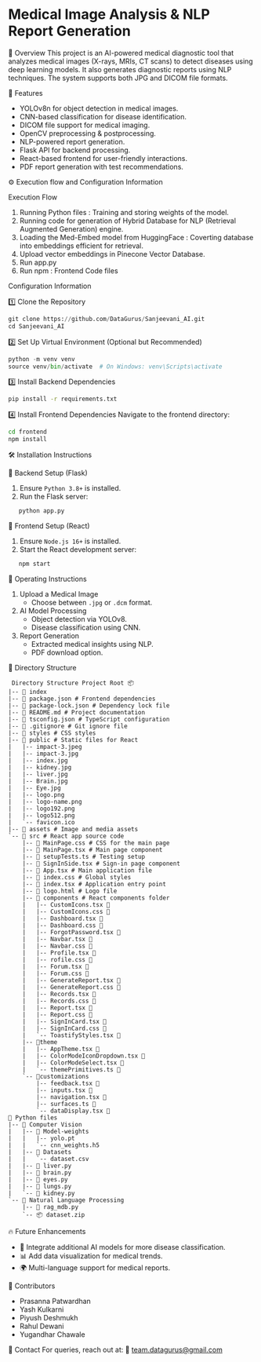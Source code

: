 # Medical Image Analysis & NLP Report Generation

📌 Overview
This project is an AI-powered medical diagnostic tool that analyzes medical images (X-rays, MRIs, CT scans) to detect diseases using deep learning models. It also generates diagnostic reports using NLP techniques. The system supports both JPG and DICOM file formats.

🚀 Features

- YOLOv8n for object detection in medical images.
- CNN-based classification for disease identification.
- DICOM file support for medical imaging.
- OpenCV preprocessing & postprocessing.
- NLP-powered report generation.
- Flask API for backend processing.
- React-based frontend for user-friendly interactions.
- PDF report generation with test recommendations.

 ⚙️ Execution flow and Configuration Information

 Execution Flow
1. Running Python files : Training and storing weights of the model.
2. Running code for generation  of Hybrid Database for NLP (Retrieval Augmented Generation) engine.
3. Loading the Med-Embed model from HuggingFace : Coverting database into embeddings efficient for retrieval.
4. Upload vector embeddings in Pinecone Vector Database.
5. Run app.py
6. Run npm : Frontend Code files


 Configuration Information

 1️⃣ Clone the Repository

```python
git clone https://github.com/DataGurus/Sanjeevani_AI.git
cd Sanjeevani_AI
```

 2️⃣ Set Up Virtual Environment (Optional but Recommended)

```python
python -m venv venv
source venv/bin/activate  # On Windows: venv\Scripts\activate
```

 3️⃣ Install Backend Dependencies

```bash
pip install -r requirements.txt
```

 4️⃣ Install Frontend Dependencies
Navigate to the frontend directory:

```bash
cd frontend
npm install
```

 🛠 Installation Instructions

 🔹 Backend Setup (Flask)

1. Ensure `Python 3.8+` is installed.
2. Run the Flask server:

```python
   python app.py
```

 🔹 Frontend Setup (React)

1. Ensure `Node.js 16+` is installed.
2. Start the React development server:
```bash
   npm start
```
 🚀 Operating Instructions

1. Upload a Medical Image
   - Choose between `.jpg` or `.dcm` format.
2. AI Model Processing
   - Object detection via YOLOv8.
   - Disease classification using CNN.
3. Report Generation
   - Extracted medical insights using NLP.
   - PDF download option.

 📂 Directory Structure

```
 Directory Structure Project Root 📦 
|-- 📄 index 
|-- 📄 package.json # Frontend dependencies 
|-- 📄 package-lock.json # Dependency lock file 
|-- 📄 README.md # Project documentation 
|-- 📄 tsconfig.json # TypeScript configuration 
|-- 📄 .gitignore # Git ignore file 
|-- 📄 styles # CSS styles
|-- 📁 public # Static files for React
|   |-- impact-3.jpeg 
|   |-- impact-3.jpg 
|   |-- index.jpg 
|   |-- kidney.jpg 
|   |-- liver.jpg 
|   |-- Brain.jpg 
|   |-- Eye.jpg 
|   |-- logo.png 
|   |-- logo-name.png 
|   |-- logo192.png 
|   |-- logo512.png 
|   `-- favicon.ico 
|-- 📁 assets # Image and media assets 
`-- 📁 src # React app source code 
    |-- 📄 MainPage.css # CSS for the main page 
    |-- 📄 MainPage.tsx # Main page component 
    |-- 📄 setupTests.ts # Testing setup 
    |-- 📄 SignInSide.tsx # Sign-in page component 
    |-- 📄 App.tsx # Main application file 
    |-- 📄 index.css # Global styles 
    |-- 📄 index.tsx # Application entry point 
    |-- 📄 logo.html # Logo file 
    |-- 📁 components # React components folder 
    |   |-- CustomIcons.tsx 📄 
    |   |-- CustomIcons.css 🎨 
    |   |-- Dashboard.tsx 📄 
    |   |-- Dashboard.css 🎨
    |   |-- ForgotPassword.tsx 📄
    |   |-- Navbar.tsx 📄
    |   |-- Navbar.css 🎨
    |   |-- Profile.tsx 📄
    |   |-- rofile.css 🎨
    |   |-- Forum.tsx 📄
    |   |-- Forum.css 🎨
    |   |-- GenerateReport.tsx 📄
    |   |-- GenerateReport.css 🎨
    |   |-- Records.tsx 📄
    |   |-- Records.css 🎨
    |   |-- Report.tsx 📄 
    |   |-- Report.css 🎨
    |   |-- SignInCard.tsx 📄
    |   |-- SignInCard.css 🎨
    |   `-- ToastifyStyles.tsx 📄
    |-- 📁theme
    |   |-- AppTheme.tsx 📄
    |   |-- ColorModeIconDropdown.tsx 📄
    |   |-- ColorModeSelect.tsx 📄
    |   `-- themePrimitives.ts 📜
    `-- 📁customizations
        |-- feedback.tsx 📄
        |-- inputs.tsx 📄
        |-- navigation.tsx 📄
        |-- surfaces.ts 📜
        `-- dataDisplay.tsx 📄
📁 Python files 
|-- 📁 Computer Vision  
|   |-- 📁 Model-weights
|   |   |-- yolo.pt
|   |   `-- cnn_weights.h5
|   |-- 📁 Datasets
|   |   `-- dataset.csv
|   |-- 📄 liver.py
|   |-- 📄 brain.py
|   |-- 📄 eyes.py
|   |-- 📄 lungs.py 
|   `-- 📄 kidney.py
`-- 📁 Natural Language Processing
    |-- 📄 rag_mdb.py
    `-- 📦 dataset.zip
```

 🔥 Future Enhancements
 
- 🏥 Integrate additional AI models for more disease classification.
- 📊 Add data visualization for medical trends.
- 🌍 Multi-language support for medical reports.

 🤝 Contributors

- Prasanna Patwardhan
- Yash Kulkarni
- Piyush Deshmukh
- Rahul Dewani
- Yugandhar Chawale

 📧 Contact
For queries, reach out at:
📩 team.datagurus@gmail.com
